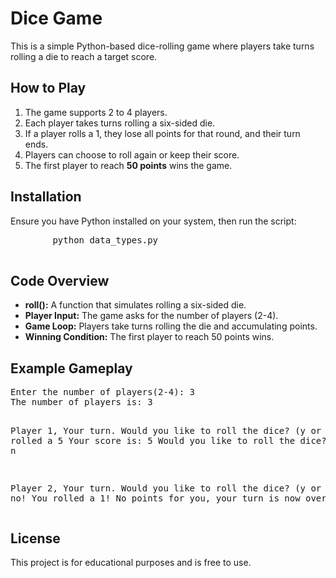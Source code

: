 <h1>Dice Game</h1>
<p>This is a simple Python-based dice-rolling game where players take turns rolling a die to reach a target score.</p>
    
  <h2>How to Play</h2>
    <ol>
        <li>The game supports 2 to 4 players.</li>
        <li>Each player takes turns rolling a six-sided die.</li>
        <li>If a player rolls a 1, they lose all points for that round, and their turn ends.</li>
        <li>Players can choose to roll again or keep their score.</li>
        <li>The first player to reach <strong>50 points</strong> wins the game.</li>
    </ol>
    
   <h2>Installation</h2>
    <p>Ensure you have Python installed on your system, then run the script:</p>
    <pre>
        python data_types.py
    </pre>
    
  <h2>Code Overview</h2>
    <ul>
        <li><strong>roll():</strong> A function that simulates rolling a six-sided die.</li>
        <li><strong>Player Input:</strong> The game asks for the number of players (2-4).</li>
        <li><strong>Game Loop:</strong> Players take turns rolling the die and accumulating points.</li>
        <li><strong>Winning Condition:</strong> The first player to reach 50 points wins.</li>
    </ul>
        <h2>Example Gameplay</h2>
    <pre>
Enter the number of players(2-4): 3
The number of players is: 3
      
Player 1, Your turn.
      Would you like to roll the dice? (y or n): y
        You rolled a 5
        Your score is: 5
      Would you like to roll the dice? (y or n): n

Player 2, Your turn.
      Would you like to roll the dice? (y or n): y
        Oh no! You rolled a 1!
        No points for you, your turn is now over.
    </pre>
    
  <h2>License</h2>
    <p>This project is for educational purposes and is free to use.</p>
